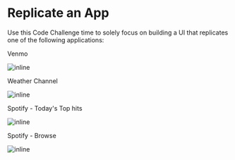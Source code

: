 # Replicate an App

Use this Code Challenge time to solely focus on building a UI that replicates one of the following applications:

Venmo

![inline](slide_images/venmo_app.png)

Weather Channel

![inline](slide_images/weather_app.png)

Spotify - Today's Top hits

![inline](slide_images/spotify_1_app.png)

Spotify - Browse

![inline](slide_images/spotify_1_app.png)
